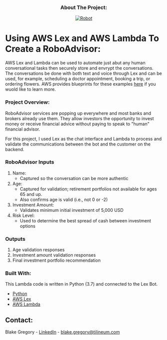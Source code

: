 <h3 align="center">About The Project:</h3>
<p align="center">
  <a href="https://github.com/bgregory0913/AWS_Lex_Lambda__RoboAdvisor/Images">
    <img src="robot.jpg" alt="Robot" align="center">
  </a>
</p>


# Using AWS Lex and AWS Lambda To Create a RoboAdvisor:
AWS Lex and Lambda can be used to automate just abut any human conversational tasks then securely store and envrypt the conversations. The conversations be done with both text and voice through Lex and can be used, for example, scheduling a doctor appointment, booking a trip, or ordering flowers. AWS provides blueprints for these examples [here](https://us-west-2.console.aws.amazon.com/lex/home?region=us-west-2#bot-create) if you wuold like to learn more.

### Project Overview:
RoboAdvisor services are popping up everywhere and most banks and brokers already use them. They allow investors the opportunity to invest money or receive financial advice without paying to speak to "human" financial advisor.

For this project, I used Lex as the chat interface and Lambda to process and validate the communications between the bot and the customer on the backend.


### RoboAdvisor Inputs
1. Name:
    * Captured so the conversation can be more authentic
2. Age:
    * Captured for validation; retirement portfolios not available for ages 65 and up.
    * Also confirms age is valid (i.e., not 0 or -2)
3. Investment Amount:
    * Validates minimum initial investment of 5,000 USD 
4. Risk Level:
    * Used to determine the best spread of cash between investment options
    
### Outputs
1. Age validation responses
2. Investment amount validation responses
3. Final investment portfolio recommendation

### Built With:
This Lambda code is written in Python (3.7) and connected to the Lex Bot.

* [Python](https://www.python.org/)
* [AWS Lex](https://aws.amazon.com/lex/)
* [AWS Lambda](https://aws.amazon.com/lambda/)


## Contact:
Blake Gregory - [LinkedIn](www.linkedin.com/in/blake-greg) - blake.gregory@tilineum.com
